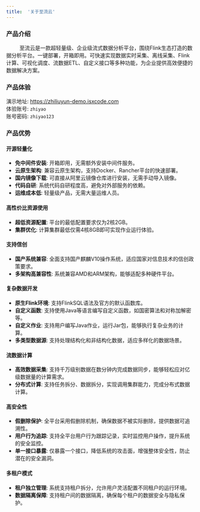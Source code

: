 ```yaml
---
title:  '关于至流云'
---
```


### 产品介绍

&nbsp;&nbsp;&nbsp;&nbsp;&nbsp;&nbsp;&nbsp;&nbsp;&nbsp;至流云是一款超轻量级、企业级流式数据分析平台，围绕Flink生态打造的数据分析平台。一键部署，开箱即用。可快速实现数据实时采集、离线采集、Flink计算、可视化调度、流数据ETL、自定义接口等多种功能，为企业提供高效便捷的数据解决方案。

### 产品体验

演示地址: https://zhiliuyun-demo.isxcode.com  
体验账号: `zhiyao`  
账号密码: `zhiyao123`

### 产品优势

#### 开源轻量化

- **免中间件安装**: 开箱即用，无需额外安装中间件服务。
- **云原生架构**: 兼容云原生架构，支持Docker、Rancher平台的快速部署。
- **国内镜像下载**: 可直接从阿里云镜像仓库进行安装，无需手动导入镜像。
- **代码自研**: 系统代码自研程度高，避免对外部服务的依赖。
- **运维成本低**: 轻量级产品，无需大量运维人员。

#### 高性价比资源使用

- **超低资源配置**: 平台的最低配置要求仅为2核2GB。
- **集群优化**: 计算集群最低仅需4核8GB即可实现作业运行体验。

#### 支持信创

- **国产系统兼容**: 全面支持国产麒麟V10操作系统，适应国家对信息技术的信创政策要求。
- **多架构高兼容性**: 系统兼容AMD和ARM架构，能够适配多种硬件平台。

#### 复杂数据开发

- **原生Flink环境**: 支持FlinkSQL语法及官方的默认函数库。
- **自定义函数**: 支持使用Java等语言编写自定义函数，如国密算法和对称加解密等。
- **自定义作业**: 支持用户编写Java作业，运行Jar包，能够执行复杂业务的计算。
- **多类型数据源**: 支持处理结构化和非结构化数据，适应多样化的数据场景。

#### 流数据计算

- **高效数据采集**: 支持千万级别数据在数分钟内完成数据同步，能够轻松应对亿级数据量的计算需求。
- **分布式计算**: 支持任务拆分、数据拆分，实现调用集群能力，完成分布式数据计算。

#### 高安全性

- **假删除保护**: 全平台采用假删除机制，确保数据不被实际删除，提供数据可追溯性。
- **用户行为追踪**: 支持全平台用户行为跟踪记录，实时监控用户操作，提升系统的安全监控。
- **单一接口暴露**: 仅暴露一个接口，降低系统的攻击面，增强整体安全性，防止潜在的安全漏洞。

#### 多租户模式

- **租户独立管理**: 系统支持租户拆分，允许用户灵活配置不同租户的运行环境。
- **数据隔离保障**: 支持租户间的数据隔离，确保每个租户的数据安全与隐私保护。